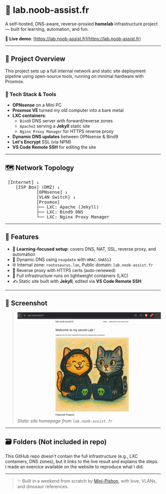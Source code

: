# 🦖 lab.noob-assist.fr

A self-hosted, DNS-aware, reverse-proxied **homelab** infrastructure project — built for learning, automation, and fun.

🔗 **Live demo**: [https://lab.noob-assist.fr](https://lab.noob-assist.fr)

---

## 🧪 Project Overview

This project sets up a full internal network and static site deployment pipeline using open-source tools, running on minimal hardware with Proxmox.

### 🔧 Tech Stack & Tools

- **OPNsense** on a Mini PC
- **Proxmox VE** turned my old computer into a bare metal
- **LXC containers**:
  - `Bind9` DNS server with forward/reverse zones
  - `Apache2` serving a **Jekyll** static site
  - `Nginx Proxy Manager` for HTTPS reverse proxy
- **Dynamic DNS updates** between OPNsense & Bind9
- **Let's Encrypt** SSL (via NPM)
- **VS Code Remote SSH** for editing the site

---

## 🗺️ Network Topology

<pre> [Internet] ↓ 
    [ISP Box] (DMZ) ↓ 
            [OPNsense] ↓ 
            [VLAN Switch] ↓    
            [Proxmox] 
            ├── LXC: Apache (Jekyll) 
            ├── LXC: Bind9 DNS 
            └── LXC: Nginx Proxy Manager </pre>

---

## 🧩 Features

- 🧠 **Learning-focused setup**: covers DNS, NAT, SSL, reverse proxy, and automation
- 🧷 Dynamic DNS using `nsupdate` with `HMAC-SHA512`
- 🌐 Internal zone: `rootosaurus.lan`, Public domain: `lab.noob-assist.fr`
- 🔐 Reverse proxy with HTTPS certs (auto-renewed)
- 💾 Full infrastructure runs on lightweight containers (LXC)
- ✍️ Static site built with **Jekyll**, edited via **VS Code Remote SSH**

---

## 📸 Screenshot

> ![Preview](image.png) 
> *Static site homepage from `lab.noob-assist.fr`*

---

## 🗃️ Folders (Not included in repo)

This GitHub repo doesn't contain the full infrastructure (e.g., LXC containers, DNS zones), but it links to the live result and explains the steps.
I made an exercice available on the website to reproduce what I did. 

---

> ✨ Built in a weekend from scratch by [Mini-Pishon](https://github.com/Mini-Pishon), with love, VLANs, and dinosaur references.
